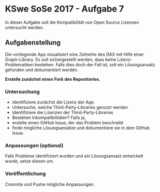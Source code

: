 # KSwe SoSe 2017 - Aufgabe 7

In dieser Aufgabe soll die Kompatibilität von Open Source Lizenzen untersucht
werden.

## Aufgabenstellung

Die vorliegende App visualisiert eine Zeitreihe des DAX mit Hilfe einer
Graph-Library. Es soll sichergestellt werden, dass keine Lizenz-Problematiken
bestehen. Falls dies doch der Fall ist, soll ein Lösungsansatz gefunden und
dokumentiert werden.

**Erstelle zunächst einen Fork des Repositories.**

### Untersuchung

* Identifiziere zunächst die Lizenz der App
* Untersuche, welche Third-Party-Libraries genutzt werden
* Identifiziere die Lizenzen der Third-Party-Libraries
* Bestehen Inkompatibilitäten? Falls ja,
 * erstelle einen GitHub Issue, der das Problem beschreibt
 * finde mögliche Lösungsansätze und dokumentiere sie in dem GitHub Issue.


### Anpassungen (optional)

Falls Probleme identifiziert wurden und ein Lösungsansatz entwickelt wurde,
setze diesen um.

### Veröffentlichung

Commite und Pushe mögliche Anpassungen.
